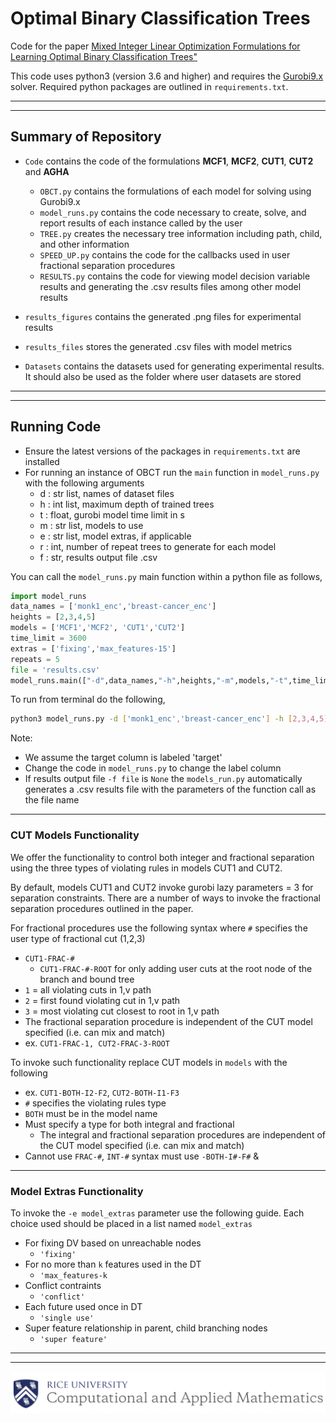 # Optimal Binary Classification Trees

Code for the paper [Mixed Integer Linear Optimization Formulations for Learning Optimal Binary Classification Trees"](hyperlink)

This code uses python3 (version 3.6 and higher) and requires the [Gurobi9.x](https://www.gurobi.com/downloads/gurobi-optimizer-eula/) solver. Required python packages are outlined in `requirements.txt`.

*** 
***

## Summary of Repository
- `Code` contains the code of the formulations **MCF1**, **MCF2**, **CUT1**, **CUT2** and **AGHA**
  - `OBCT.py` contains the formulations of each model for solving using Gurobi9.x
  - `model_runs.py` contains the code necessary to create, solve, and report results of each instance called by the user
  - `TREE.py` creates the necessary tree information including path, child, and other information
  - `SPEED_UP.py` contains the code for the callbacks used in user fractional separation procedures
  - `RESULTS.py` contains the code for viewing model decision variable results and generating the .csv results files among other model results

- `results_figures` contains the generated .png files for experimental results
- `results_files` stores the generated .csv files with model metrics
- `Datasets` contains the datasets used for generating experimental results. It should also be used as the folder where user datasets are stored

***
***

## Running Code

- Ensure the latest versions of the packages in `requirements.txt` are installed
- For  running an instance of OBCT run the `main` function in `model_runs.py` with the following arguments
    - d : str list, names of dataset files
    - h : int list, maximum depth of trained trees
    - t : float, gurobi model time limit in s
    - m : str list, models to use
    - e : str list, model extras, if applicable
    - r : int, number of repeat trees to generate for each model
    - f : str, results output file .csv

You can call the `model_runs.py` main function within a python file as follows,

```python
import model_runs
data_names = ['monk1_enc','breast-cancer_enc']
heights = [2,3,4,5]
models = ['MCF1','MCF2', 'CUT1','CUT2']
time_limit = 3600
extras = ['fixing','max_features-15']
repeats = 5
file = 'results.csv'
model_runs.main(["-d",data_names,"-h",heights,"-m",models,"-t",time_limit,"-e",extras,"-r",repeats,"-f",file])
```

To run from terminal do the following,
```bash
python3 model_runs.py -d ['monk1_enc','breast-cancer_enc'] -h [2,3,4,5] -m ['MCF1','MCF2','CUT1','CUT2'] -t 3600 -e ['fixing','max_features-15'] -r 5 -f 'results.csv'
```
Note:
- We assume the target column is labeled 'target'
- Change the code in `model_runs.py` to change the label column
- If results output file `-f file` is `None` the `models_run.py` automatically generates a .csv results file with the parameters of the function call as the file name

***

### CUT Models Functionality

We offer the functionality to control both integer and fractional separation using the three types of violating rules in models CUT1 and CUT2.

By default, models CUT1 and CUT2 invoke gurobi lazy parameters = 3 for separation constraints. There are a number of ways to invoke the fractional separation procedures outlined in the paper.

For fractional procedures use the following syntax where `#` specifies the user type of fractional cut (1,2,3)
- `CUT1-FRAC-#`
  - `CUT1-FRAC-#-ROOT` for only adding user cuts at the root node of the branch and bound tree
- `1` = all violating cuts in 1,v path
- `2` = first found violating cut in 1,v path
- `3` = most violating cut closest to root in 1,v path
- The fractional separation procedure is independent of the CUT model specified (i.e. can mix and match)
- ex. `CUT1-FRAC-1, CUT2-FRAC-3-ROOT`

To invoke such functionality replace CUT models in `models` with the following
- ex. `CUT1-BOTH-I2-F2`, `CUT2-BOTH-I1-F3`
- `#` specifies the violating rules type
- `BOTH` must be in the model name
- Must specify a type for both integral and fractional
  - The integral and fractional separation procedures are independent of the CUT model specified (i.e. can mix and match)
- Cannot use `FRAC-#`, `INT-#` syntax must use `-BOTH-I#-F#`
&
***
### Model Extras Functionality
To invoke the ``-e model_extras`` parameter use the following guide. Each choice used should be placed in a list named ``model_extras``
- For fixing DV based on unreachable nodes
    - ``'fixing'``
- For no more than ``k`` features used in the DT
  - ``'max_features-k``
- Conflict contraints
  - ``'conflict'``
- Each future used once in DT
  - ``'single use'``
- Super feature relationship in parent, child branching nodes
  - ``'super feature'``
***
***

![Screenshot](CAAM_logo.png)
